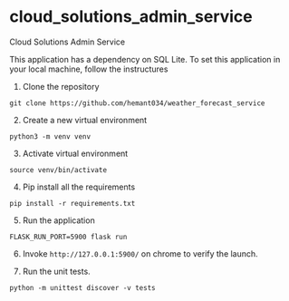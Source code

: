 # cloud_solutions_admin_service

Cloud Solutions Admin Service

This application has a dependency on SQL Lite.
To set this application in your local machine, follow the instructures

1. Clone the repository

```
git clone https://github.com/hemant034/weather_forecast_service
```

2. Create a new virtual environment

```
python3 -m venv venv
```

3. Activate virtual environment

```
source venv/bin/activate
```

4. Pip install all the requirements

```
pip install -r requirements.txt
```

5. Run the application

```
FLASK_RUN_PORT=5900 flask run
```

6. Invoke `http://127.0.0.1:5900/` on chrome to verify the launch.

7. Run the unit tests.

```
python -m unittest discover -v tests
```
